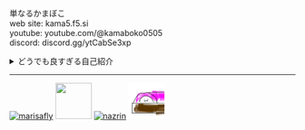 単なるかまぼこ<br>
web site: <a src="https://kama5.f5.si/">kama5.f5.si</a><br>
youtube: <a src="https://youtube.com/@kamaboko0505">youtube.com/@kamaboko0505</a><br>
discord: <a src="https://discord.gg/ytCabSe3xp">discord.gg/ytCabSe3xp</a><br>

<details><summary>どうでも良すぎる自己紹介</summary>

名前:かまぼこ陛下<br>
好きな食べ物:かまぼこ、サーモン寿司🍣<br>
得意なゲーム:minecraft roblox<br>
得意な言語:scratch html<br>
</details>

* * *
<a href="https://emoji.gg/emoji/6283_marisafly"><img src="https://cdn3.emoji.gg/emojis/6283_marisafly.gif" width="64px" height="64px" alt="marisafly"></a>
<img src="https://img.amiami.com/images/product/main/222/GOODS-04230811.jpg" width="64px" height="64px">
<a href="https://emoji.gg/emoji/nazrin"><img src="https://cdn3.emoji.gg/emojis/nazrin.gif" width="64px" height="64px" alt="nazrin"></a>
<img src="https://github.com/kamabokoheika/kamabokoheika/blob/main/%E3%81%8B%E3%81%BE%E3%81%BC%E3%81%93%E3%82%A2%E3%82%A4%E3%82%B3%E3%83%B3.png?raw=true" width="64px" height="64px" alt="かまぼこ">
<!---
kamabokoheika/kamabokoheika is a ✨ special ✨ repository because its `README.md` (this file) appears on your GitHub profile.
You can click the Preview link to take a look at your changes.
--->
